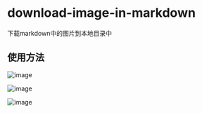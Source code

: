 # download-image-in-markdown
下载markdown中的图片到本地目录中


## 使用方法

![image](https://cdn.nlark.com/yuque/0/2023/png/274125/1691498721898-9e0bf16d-60a1-43d2-903c-3504cf01cf30.png)

![image](https://cdn.nlark.com/yuque/0/2023/png/274125/1691498721898-9e0bf16d-60a1-43d2-903c-3504cf01cf30.png)


![image](https://cdn.nlark.com/yuque/0/2023/png/274125/1691499544590-7e3136c4-f6dc-4c0b-bcbc-d9f91bc4bbdd.png)

